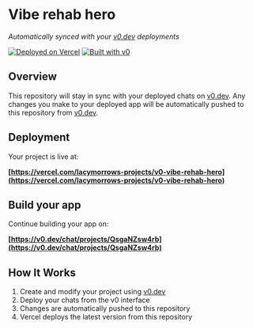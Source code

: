 # Vibe rehab hero

*Automatically synced with your [v0.dev](https://v0.dev) deployments*

[![Deployed on Vercel](https://img.shields.io/badge/Deployed%20on-Vercel-black?style=for-the-badge&logo=vercel)](https://vercel.com/lacymorrows-projects/v0-vibe-rehab-hero)
[![Built with v0](https://img.shields.io/badge/Built%20with-v0.dev-black?style=for-the-badge)](https://v0.dev/chat/projects/QsgaNZsw4rb)

## Overview

This repository will stay in sync with your deployed chats on [v0.dev](https://v0.dev).
Any changes you make to your deployed app will be automatically pushed to this repository from [v0.dev](https://v0.dev).

## Deployment

Your project is live at:

**[https://vercel.com/lacymorrows-projects/v0-vibe-rehab-hero](https://vercel.com/lacymorrows-projects/v0-vibe-rehab-hero)**

## Build your app

Continue building your app on:

**[https://v0.dev/chat/projects/QsgaNZsw4rb](https://v0.dev/chat/projects/QsgaNZsw4rb)**

## How It Works

1. Create and modify your project using [v0.dev](https://v0.dev)
2. Deploy your chats from the v0 interface
3. Changes are automatically pushed to this repository
4. Vercel deploys the latest version from this repository